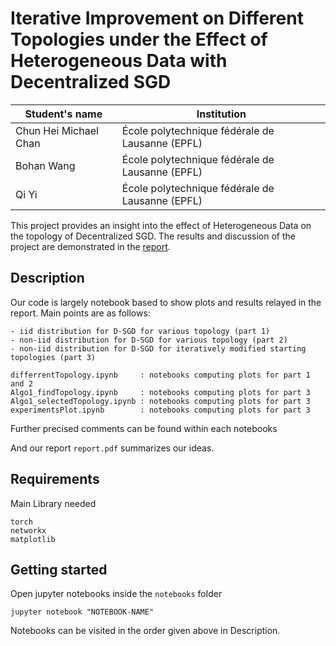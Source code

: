 # Iterative Improvement on Different Topologies under the Effect of Heterogeneous Data with Decentralized SGD 

| Student's name | Institution |
| -------------- | ------ |
| Chun Hei Michael Chan | École polytechnique fédérale de Lausanne (EPFL) |
| Bohan Wang | École polytechnique fédérale de Lausanne (EPFL) |
| Qi Yi| École polytechnique fédérale de Lausanne (EPFL) |

This project provides an insight into the effect of Heterogeneous Data on the topology of Decentralized SGD. The results and discussion of the project are demonstrated in the [report](https://github.com/Bohan7/D-SGD_varying_topology/blob/main/Iterative_Improvement_on_Different_Topologies_under_the_Effect_of_Heterogeneous_Data_with_Decentralized_SGD.pdf).

## Description
Our code is largely notebook based to show plots and results relayed in the report. 
Main points are as follows:
    
    - iid distribution for D-SGD for various topology (part 1)
    - non-iid distribution for D-SGD for various topology (part 2)
    - non-iid distribution for D-SGD for iteratively modified starting topologies (part 3)
    
```
differrentTopology.ipynb     : notebooks computing plots for part 1 and 2
Algo1_findTopology.ipynb     : notebooks computing plots for part 3
Algo1_selectedTopology.ipynb : notebooks computing plots for part 3
experimentsPlot.ipynb        : notebooks computing plots for part 3
```
Further precised comments can be found within each notebooks

And our report `report.pdf` summarizes our ideas.

## Requirements

Main Library needed
```
torch
networkx
matplotlib
```

## Getting started

Open jupyter notebooks inside the `notebooks` folder

```
jupyter notebook "NOTEBOOK-NAME"
```

Notebooks can be visited in the order given above in Description.
